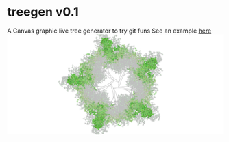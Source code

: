 # treegen v0.1
A Canvas graphic live tree generator to try git funs
See an example [here](https://aznoqmous.github.io/treegen/index.html)
![alt text](res/treegen.png)
